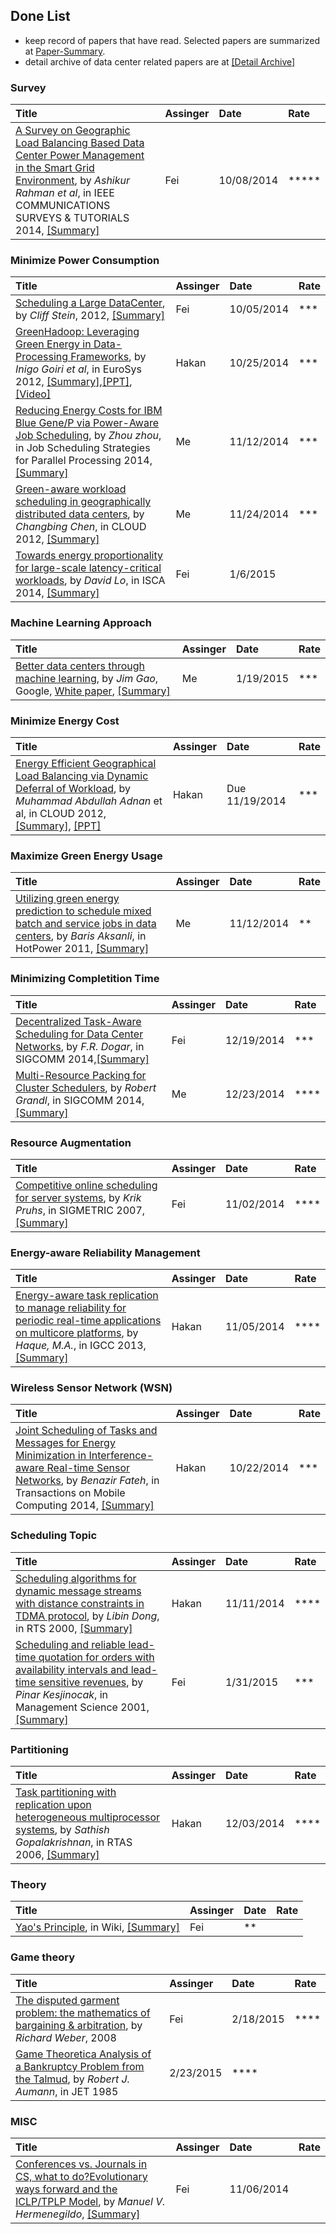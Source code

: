 Done List
---

- keep record of papers that have read. Selected papers are summarized at [Paper-Summary](https://github.com/hxwang/GreenDC-Summary/blob/master/README.md).
- detail archive of data center related papers are at [[Detail Archive]](./paperArchive.xlsx)

### Survey
| Title| Assinger| Date| Rate|
|:-----|:--------|:----|:----|
|[A Survey on Geographic Load Balancing Based Data Center Power Management in the Smart Grid Environment](http://ieeexplore.ieee.org/stamp/stamp.jsp?tp=&arnumber=6578864), by *Ashikur Rahman et al*, in IEEE COMMUNICATIONS SURVEYS & TUTORIALS 2014, [[Summary]](../papers/RahmanLK14_Survey-Geo-LoadBalancing.md)| Fei| 10/08/2014| *****|

### Minimize Power Consumption
| Title| Assinger| Date| Rate|
|:-----|:--------|:----|:----|
|[Scheduling a Large DataCenter](http://www.nii.ac.jp/shonan/seminar011/files/2012/02/stein.pdf), by *Cliff Stein*, 2012, [[Summary]](https://github.com/hxwang/GreenDC-Summary/blob/master/papers/Stein12_Scheduling-a-DataCenter.md)| Fei| 10/05/2014 |***|
|[GreenHadoop: Leveraging Green Energy in Data-Processing Frameworks](http://dl.acm.org/citation.cfm?id=2168843), by *Inigo Goiri et al*, in EuroSys 2012, [[Summary]](../papers/GoiriL12_GreenHadoop.md),[[PPT]](../file/GreenHadoop.pptm), [[Video]](https://www.youtube.com/watch?v=MiDxApkMrCI&feature=youtu.be) | Hakan | 10/25/2014|  ***|
| [Reducing Energy Costs for IBM Blue Gene/P via Power-Aware Job Scheduling](http://link.springer.com/chapter/10.1007%2F978-3-662-43779-7_6), by *Zhou zhou*, in Job Scheduling Strategies for Parallel Processing 2014, [[Summary]](../papers/ZhouLTD14-IBM-power-aware.md)| Me|11/12/2014|  ***|
| [Green-aware workload scheduling in geographically distributed data centers](http://dl.acm.org/citation.cfm?id=2469301), by *Changbing Chen*, in CLOUD 2012, [[Summary]](../papers/ChenHT12-greenAware-geo-schedule.md) | Me| 11/24/2014|***|
|[Towards energy proportionality for large-scale latency-critical workloads](http://dl.acm.org/citation.cfm?id=2665718), by *David Lo*, in ISCA 2014, [[Summary]](../papers/LoCGBK14-energy-proportionality.md)| Fei| 1/6/2015|

### Machine Learning Approach
| Title| Assinger| Date| Rate|
|:-----|:--------|:----|:----|
|[Better data centers through machine learning](http://googleblog.blogspot.com/2014/05/better-data-centers-through-machine.html), by *Jim Gao*, Google, [White paper](https://docs.google.com/a/google.com/viewer?url=www.google.com/about/datacenters/efficiency/internal/assets/machine-learning-applicationsfor-datacenter-optimization-finalv2.pdf), [[Summary]](../papers/Gao14-ml-improve-dc.md)| Me| 1/19/2015| ***|

### Minimize Energy Cost
| Title| Assinger| Date| Rate|
|:-----|:--------|:----|:----|
|[Energy Efficient Geographical Load Balancing via Dynamic Deferral of Workload](http://ieeexplore.ieee.org/stamp/stamp.jsp?tp=&arnumber=6253505), by *Muhammad Abdullah Adnan* et al, in CLOUD 2012, [[Summary]](../papers/AdnanS12_dynamic-deferral-geoDC.md), [[PPT]](./Adnan12-EEGLB.pptm)| Hakan| Due 11/19/2014|***|

### Maximize Green Energy Usage
| Title| Assinger| Date| Rate|
|:-----|:--------|:----|:----|
| [Utilizing green energy prediction to schedule mixed batch and service jobs in data centers](http://dl.acm.org/citation.cfm?id=2039257), by *Baris Aksanli*, in HotPower 2011, [[Summary]](../papers/AksanliVZR11_mixed-batch-service.md)| Me| 11/12/2014| **|

### Minimizing Completition Time
| Title| Assinger| Date| Rate|
|:-----|:--------|:----|:----|
|[Decentralized Task-Aware Scheduling for Data Center Networks](http://research.microsoft.com/apps/pubs/default.aspx?id=215429), by *F.R. Dogar*, in SIGCOMM 2014,[[Summary]](../papers/DogarK14_SIGCOMM_Decentralized-TaskScheduling-for-DCN.md)| Fei | 12/19/2014| ***|
|[Multi-Resource Packing for Cluster Schedulers](http://dl.acm.org/citation.cfm?id=2626334), by *Robert Grandl*, in SIGCOMM 2014, [[Summary]](../papers/GrandlAKRA14_multi-resource-packing.md)| Me| 12/23/2014| **** |

### Resource Augmentation
| Title| Assinger| Date| Rate|
|:-----|:--------|:----|:----|
|[Competitive online scheduling for server systems](http://dl.acm.org/citation.cfm?id=1243411), by *Krik Pruhs*, in SIGMETRIC 2007, [[Summary]](../papers/Pruhs07_competitive-online-scheduling.md)| Fei| 11/02/2014| ****|


### Energy-aware Reliability Management
| Title| Assinger| Date| Rate|
|:-----|:--------|:----|:----|
|[Energy-aware task replication to manage reliability for periodic real-time applications on multicore platforms](http://ieeexplore.ieee.org/xpls/abs_all.jsp?arnumber=6604518&tag=1), by *Haque, M.A.*, in IGCC 2013, [[Summary]](../papers/Haque13_energy-aware-task-replication.md)| Hakan|  11/05/2014|****|

### Wireless Sensor Network (WSN)
| Title| Assinger| Date| Rate|
|:-----|:--------|:----|:----|
| [Joint Scheduling of Tasks and Messages for Energy Minimization in Interference-aware Real-time Sensor Networks](http://www.computer.org/csdl/trans/tm/preprint/06547140.pdf), by *Benazir Fateh*, in Transactions on Mobile Computing 2014, [[Summary]](./papers/Fetah14_Tasks-Msg-Schedule.md)| Hakan| 10/22/2014| ***|

### Scheduling Topic
| Title| Assinger| Date| Rate|
|:-----|:--------|:----|:----|
|[Scheduling algorithms for dynamic message streams with distance constraints in TDMA protocol](http://ieeexplore.ieee.org/stamp/stamp.jsp?tp=&arnumber=854012), by *Libin Dong*, in RTS 2000, [[Summary]](../papers/Dong00-schedule-dynamic-msg-tdma.md)| Hakan| 11/11/2014| ****|
|[Scheduling and reliable lead-time quotation for orders with availability intervals and lead-time sensitive revenues](http://dl.acm.org/citation.cfm?id=969986.969999), by *Pinar Kesjinocak*, in Management Science 2001, [[Summary]](./quotation-model.md)| Fei| 1/31/2015| ***|


### Partitioning
| Title| Assinger| Date| Rate|
|:-----|:--------|:----|:----|
[Task partitioning with replication upon heterogeneous multiprocessor systems](http://ieeexplore.ieee.org/stamp/stamp.jsp?tp=&arnumber=1613336), by *Sathish Gopalakrishnan*, in RTAS 2006, [[Summary]](../papers/GoC06-partition-heteregeous.md)|Hakan| 12/03/2014|****|


### Theory
| Title| Assinger| Date| Rate|
|:-----|:--------|:----|:----|
|[Yao's Principle](http://en.wikipedia.org/wiki/Yao's_principle), in Wiki, [[Summary]](../papers/yao-principle.md)| Fei| **|

### Game theory
| Title| Assinger| Date| Rate|
|:-----|:--------|:----|:----|
| [The disputed garment problem: the mathematics of bargaining & arbitration](http://www.statslab.cam.ac.uk/~rrw1/talks/mmp08.pdf), by *Richard Weber*, 2008| Fei| 2/18/2015| ****|
| [Game Theoretica Analysis of a Bankruptcy Problem from the Talmud](https://ideas.repec.org/a/eee/jetheo/v36y1985i2p195-213.html), by *Robert J. Aumann*, in JET 1985| 2/23/2015| ****|

### MISC
| Title| Assinger| Date| Rate|
|:-----|:--------|:----|:----|
|[Conferences vs. Journals in CS, what to do?Evolutionary ways forward and the ICLP/TPLP Model](http://www.dagstuhl.de/mat/Files/12/12452/12452.HermenegildoManuel.Paper.pdf), by *Manuel V. Hermenegildo*, [[Summary]](../papers/Hermenegildo-paper-publish.md)| Fei | 11/06/2014| |
